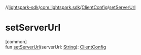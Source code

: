 //[lightspark-sdk](../../../index.md)/[com.lightspark.sdk](../index.md)/[ClientConfig](index.md)/[setServerUrl](set-server-url.md)

# setServerUrl

[common]\
fun [setServerUrl](set-server-url.md)(serverUrl: [String](https://kotlinlang.org/api/latest/jvm/stdlib/kotlin/-string/index.html)): [ClientConfig](index.md)

